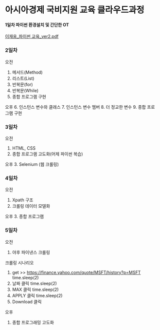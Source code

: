 # 아시아경제 국비지원 교육 클라우드과정


#### 1일차 파이썬 환경설치 및 간단한 OT
[이재웅_파이썬 교육_ver2.pdf](https://github.com/schw240/-/files/4979913/_._ver2.pdf)

### 2일차 
오전
1.	메서드(Method)
2.	리스트(List)
3.	반복문(for)
4.	반복문(While)
5.	종합 프로그램 구현


오후
6.	인스턴스 변수와 클래스
7.	인스턴스 변수 멤버
8.	더 정교한 변수
9.	종합 프로그램 구현

### 3일차
오전
1.	HTML, CSS
2.	종합 프로그램 고도화(어제 파이썬 복습)


오후
3.	Selenium (웹 크롤링)

### 4일차
오전
1.	Xpath 구조
2.	크롤링 데이터 모델화


오후
3.	종합 프로그램

### 5일차

오전
1.	야후 파이낸스 크롤링

크롤링 시나리오
1. get >> https://finance.yahoo.com/quote/MSFT/history?p=MSFT
time.sleep(2)
2. 날짜 클릭
time.sleep(2)
3. MAX 클릭
time.sleep(2)
4. APPLY 클릭
time.sleep(2)
5. Download 클릭

오후
1.	종합 프로그래밍 고도화





